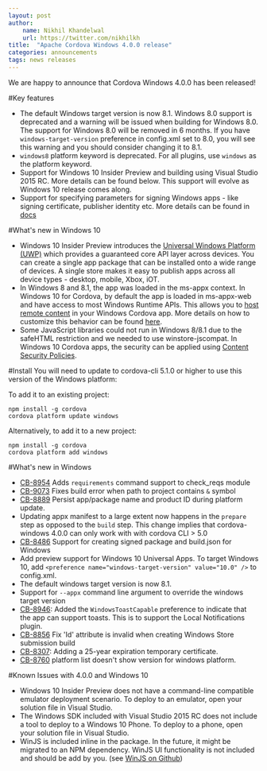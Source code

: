 ```yaml
---
layout: post
author:
    name: Nikhil Khandelwal
    url: https://twitter.com/nikhilkh
title:  "Apache Cordova Windows 4.0.0 release"
categories: announcements
tags: news releases
---
```


We are happy to announce that Cordova Windows 4.0.0 has been released!

#Key features
* The default Windows target version is now 8.1. Windows 8.0 support is deprecated and a warning will be issued when building for Windows 8.0. The support for Windows 8.0 will be removed in 6 months. If you have `windows-target-version` preference in config.xml set to 8.0, you will see this warning and you should consider changing it to 8.1.
* `windows8` platform keyword is deprecated. For all plugins, use `windows` as the platform keyword.  
* Support for Windows 10 Insider Preview and building using Visual Studio 2015 RC. More details can be found below. This support will evolve as Windows 10 release comes along.
* Support for specifying parameters for signing Windows apps - like signing certificate, publisher identity etc. More details can be found in [docs](http://cordova.apache.org/docs/en/edge/guide_platforms_win8_packaging.md.html#Windows%20Plugins)

#What's new in Windows 10
* Windows 10 Insider Preview introduces the [Universal Windows Platform (UWP)](https://msdn.microsoft.com/en-us/library/windows/apps/dn894631.aspx) which provides a guaranteed core API layer across devices. You can create a single app package that can be installed onto a wide range of devices. A single store makes it easy to publish apps across all device types - desktop, mobile, Xbox, iOT.
* In Windows 8 and 8.1, the app was loaded in the ms-appx  context. In Windows 10 for Cordova, by default the app is loaded in ms-appx-web  and have access to most Windows Runtime APIs. This allows you to [host remote content](https://msdn.microsoft.com/en-us/library/windows/apps/dn705792.aspx) in your Windows Cordova app. More details on how to customize this behavior can be found [here](http://cordova.apache.org/docs/en/edge/guide_platforms_win8_win10-support.md.html#Cordova%20for%20Windows%2010). 
* Some JavaScript libraries could not run in Windows 8/8.1 due to the safeHTML restriction and we needed to use winstore-jscompat. In Windows 10 Cordova apps, the security can be applied using [Content Security Policies](http://content-security-policy.com/).

#Install
You will need to update to cordova-cli 5.1.0 or higher to use this version of the Windows platform:

To add it to an existing project:
```
npm install -g cordova
cordova platform update windows
```

Alternatively, to add it to a new project:
```
npm install -g cordova
cordova platform add windows
```
<!--more-->
#What's new in Windows
* [CB-8954](https://issues.apache.org/jira/browse/CB-8954) Adds `requirements` command support to check_reqs module
* [CB-9073](https://issues.apache.org/jira/browse/CB-9073) Fixes build error when path to project contains `&` symbol
* [CB-8889](https://issues.apache.org/jira/browse/CB-8889) Persist app/package name and product ID during platform update.
* Updating appx manifest to a large extent now happens in the `prepare` step as opposed to the `build` step. This change implies that cordova-windows 4.0.0 can only work with with cordova CLI > 5.0
* [CB-8486](https://issues.apache.org/jira/browse/CB-8486) Support for creating signed package and build.json for Windows
* Add preview support for Windows 10 Universal Apps. To target Windows 10, add `<preference name="windows-target-version" value="10.0" />` to config.xml.
* The default windows target version is now 8.1.
* Support for `--appx` command line argument to override the windows target version
* [CB-8946](https://issues.apache.org/jira/browse/CB-8946): Added the `WindowsToastCapable` preference to indicate that the app can support toasts.  This is to support the Local Notifications plugin.
* [CB-8856](https://issues.apache.org/jira/browse/CB-8856) Fix 'Id' attribute is invalid when creating Windows Store submission build
* [CB-8307](https://issues.apache.org/jira/browse/CB-8307): Adding a 25-year expiration temporary certificate.
* [CB-8760](https://issues.apache.org/jira/browse/CB-8760) platform list doesn't show version for windows platform.

#Known Issues with 4.0.0 and Windows 10

* Windows 10 Insider Preview does not have a command-line compatible emulator deployment scenario.  To deploy to an emulator, open your solution file in Visual Studio.
* The Windows SDK included with Visual Studio 2015 RC does not include a tool to deploy to a Windows 10 Phone.  To deploy to a phone, open your solution file in Visual Studio.
* WinJS is included inline in the package.  In the future, it might be migrated to an NPM dependency. WinJS UI functionality is not included and should be add by you. (see [WinJS on Github](http://github.com/winjs/winjs))
